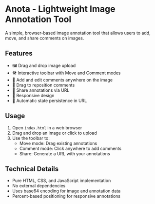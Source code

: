 # Anota - Lightweight Image Annotation Tool

A simple, browser-based image annotation tool that allows users to add, move, and share comments on images.

## Features

- 🖼️ Drag and drop image upload
- 🛠️ Interactive toolbar with Move and Comment modes
- 💬 Add and edit comments anywhere on the image
- 🔄 Drag to reposition comments
- 🔗 Share annotations via URL
- 📱 Responsive design
- 💾 Automatic state persistence in URL

## Usage

1. Open `index.html` in a web browser
2. Drag and drop an image or click to upload
3. Use the toolbar to:
   - Move mode: Drag existing annotations
   - Comment mode: Click anywhere to add comments
   - Share: Generate a URL with your annotations

## Technical Details

- Pure HTML, CSS, and JavaScript implementation
- No external dependencies
- Uses base64 encoding for image and annotation data
- Percent-based positioning for responsive annotations
